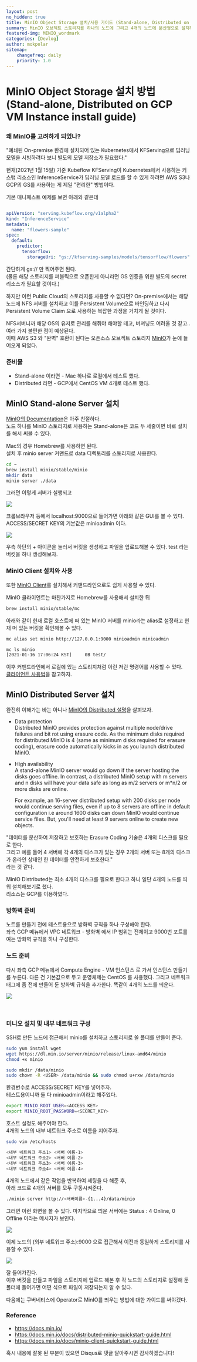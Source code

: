 ```yaml
---
layout: post
no_hidden: true
title: MinIO Object Storage 설치/사용 가이드 (Stand-alone, Distributed on GCP VM Instance install guide)
summary: MinIO 오브젝트 스토리지를 하나의 노드에 그리고 4개의 노드에 분산형으로 설치해보았다...
featured-img: MINIO_wordmark
categories: [Devlog]
author: mokpolar
sitemap:
    changefreq: daily
    priority: 1.0
---
```


# MinIO Object Storage 설치 방법 (Stand-alone, Distributed on GCP VM Instance install guide)

### 왜 MinIO를 고려하게 되었나?

"폐쇄된 On-premise 환경에 설치되어 있는 Kubernetes에서 KFServing으로 딥러닝 모델을 서빙하려다 보니 별도의 모델 저장소가 필요했다."

현재(2021년 1월 15일) 기준 Kubeflow KFServing이 Kubernetes에서 사용하는 커스텀 리소스인 InferenceService가 딥러닝 모델 로드를 할 수 있게 하려면 AWS S3나 GCP의 GS를 사용하는 게 제일 "편리한" 방법이다. 

기본 매니페스트 예제를 보면 아래와 같은데

```yaml

apiVersion: "serving.kubeflow.org/v1alpha2"
kind: "InferenceService"
metadata:
  name: "flowers-sample"
spec:
  default:
    predictor:
      tensorflow:
        storageUri: "gs://kfserving-samples/models/tensorflow/flowers"

```

간단하게 gs://<endpoint> 만 찍어주면 된다.   
(물론 해당 스토리지를 퍼블릭으로 오픈한게 아니라면 GS 인증을 위한 별도의 secret 리소스가 필요할 것이다.)

하지만 이런 Public Cloud의 스토리지를 사용할 수 없다면? 
On-premise에서는 해당 노드에 NFS 서버를 설치하고 이를 Persistent Volume으로 바인딩하고 다시 Persistent Volume Claim 으로 사용하는 복잡한 과정을 거치게 될 것이다.  

NFS서버니까 해당 OS의 유저로 관리를 해줘야 해야할 테고, 버져닝도 어려울 것 같고.. 여러 가지 불편한 점이 예상된다.  
이때 AWS S3 와 "완벽" 호환이 된다는 오픈소스 오브젝트 스토리지 [MinIO](https://min.io/)가 눈에 들어오게 되었다. 


### 준비물

* Stand-alone 이라면 - Mac 하나로 로컬에서 테스트 했다. 
* Distributed 라면 - GCP애서 CentOS VM 4개로 테스트 했다. 

## MinIO Stand-alone Server 설치

[MinIO의 Documentation](https://docs.min.io/)은 아주 친절하다.  
노드 하나를 MinIO 스토리지로 사용하는 Stand-alone은 코드 두 세줄이면 바로 설치를 해서 써볼 수 있다. 

Mac의 경우 Homebrew를 사용하면 된다.  
설치 후 minio server 커맨드로 data 디렉토리를 스토리지로 사용한다. 

```bash
cd ~ 
brew install minio/stable/minio
mkdir data
minio server ./data
```
그러면 이렇게 서버가 실행되고

![](./../assets/img/posts/2021-01-15-01-01.png)  

크롬브라우저 등에서 localhost:9000으로 들어가면 아래와 같은 GUI를 볼 수 있다. 
ACCESS/SECRET KEY의 기본값은 minioadmin 이다. 

![](./../assets/img/posts/2021-01-15-01-02.png)  

우측 하단의 + 아이콘을 눌러서 버킷을 생성하고 파일을 업로드해볼 수 있다. 
test 라는 버킷을 하나 생성해보자. 

### MinIO Client 설치와 사용

또한 [MinIO Client](https://docs.min.io/docs/minio-client-quickstart-guide.html)를 설치해서 커맨드라인으로도 쉽게 사용할 수 있다. 

MinIO 클라이언트는 마찬가지로 Homebrew를 사용해서 설치한 뒤

```bash
brew install minio/stable/mc
```

아래와 같이 현재 로컬 호스트에 떠 있는 MinIO 서버를 minio라는 alias로 설정하고 현재 떠 있는 버킷을 확인해볼 수 있다. 
```bash
mc alias set minio http://127.0.0.1:9000 minioadmin minioadmin

mc ls minio
[2021-01-16 17:06:24 KST]     0B test/
```

이후 커맨드라인에서 로컬에 있는 스토리지처럼 이런 저런 명령어를 사용할 수 있다.  
[클라이언트 사용법](https://docs.min.io/docs/minio-client-quickstart-guide.html)을 참고하자. 

## MinIO Distributed Server 설치

완전히 이해가는 바는 아니나 [MinIO의 Distributed 설명](https://docs.min.io/docs/distributed-minio-quickstart-guide.html)을 살펴보자.  

* Data protection  
Distributed MinIO provides protection against multiple node/drive failures and bit rot using erasure code. As the minimum disks required for distributed MinIO is 4 (same as minimum disks required for erasure coding), erasure code automatically kicks in as you launch distributed MinIO.

* High availability  
A stand-alone MinIO server would go down if the server hosting the disks goes offline. In contrast, a distributed MinIO setup with m servers and n disks will have your data safe as long as m/2 servers or m*n/2 or more disks are online.

  For example, an 16-server distributed setup with 200 disks per node would continue serving files, even if up to 8 servers are offline in default configuration i.e around 1600 disks can down MinIO would continue service files. But, you'll need at least 9 servers online to create new objects.

"데이터를 분산하여 저장하고 보호하는 Erasure Coding 기술은 4개의 디스크를 필요로 한다.  
그리고 예를 들어 4 서버에 각 4개의 디스크가 있는 경우 2개의 서버 또는 8개의 디스크가 온라인 상태인 한 데이터를 안전하게 보호한다."   
라는 것 같다.  

MinIO Distributed는 최소 4개의 디스크를 필요로 한다고 하니 일단 4개의 노드를 띄워 설치해보기로 했다.  
리소스는 GCP를 이용하였다. 


### 방화벽 준비 

노트를 만들기 전에 테스트용으로 방화벽 규칙을 하나 구성해야 한다.   
좌측 GCP 메뉴에서 VPC 네트워크 - 방화벽 에서 IP 범위는 전체이고 9000번 포트를 여는 방화벽 규칙을 하나 구성한다. 

### 노드 준비

다시 좌측 GCP 메뉴에서 Compute Engine - VM 인스턴스 로 가서 인스턴스 만들기를 누른다. 
다른 건 기본값으로 두고 운영체제는 CentOS 를 사용했다. 그리고 네트워크 태그에 좀 전에 만들어 둔 방화벽 규칙을 추가한다. 
똑같이 4개의 노드를 띄운다. 


![](./../assets/img/posts/2021-01-15-01-03.png)  

<br>

### 미니오 설치 및 내부 네트워크 구성

SSH로 만든 노드에 접근해서 minio를 설치하고 스토리지로 쓸 폴더를 만들어 준다. 
```bash
sudo yum install wget
wget https://dl.min.io/server/minio/release/linux-amd64/minio
chmod +x minio

sudo mkdir /data/minio
sudo chown -R <USER> /data/minio && sudo chmod u+rxw /data/minio
```

환경변수로 ACCESS/SECRET KEY를 넣어주자.  
테스트용이니까 둘 다 minioadmin이라고 해주었다.
```bash
export MINIO_ROOT_USER=<ACCESS_KEY>
export MINIO_ROOT_PASSWORD=<SECRET_KEY>
```

호스트 설정도 해주어야 한다.  
4개의 노드의 내부 네트워크 주소로 이름을 지어주자.

```bash
sudo vim /etc/hosts

<내부 네트워크 주소1> <서버 이름-1>
<내부 네트워크 주소2> <서버 이름-2>
<내부 네트워크 주소3> <서버 이름-3>
<내부 네트워크 주소4> <서버 이름-4>
```

4개의 노드에서 같은 작업을 반복하여 세팅을 다 해준 후,  
아래 코드로 4개의 서버를 모두 구동시켜준다. 
```bash
./minio server http://<서버이름>-{1...4}/data/minio
```

그러면 이런 화면을 볼 수 있다. 
마지막으로 띄운 서버에는 Status : 4 Online, 0 Offline 이라는 메시지가 보인다. 

![](./../assets/img/posts/2021-01-15-01-04.png)  

이제 노드의 (외부 네트워크 주소):9000 으로 접근해서 이전과 동일하게 스토리지를 사용할 수 있다.  


![](./../assets/img/posts/2021-01-15-01-05.png)  

잘 들어가진다.  
이후 버킷을 만들고 파일을 스토리지에 업로드 해본 후 각 노드의 스토리지로 설정해 둔 폴더에 들어가면 어떤 식으로 파일이 저장되는지 알 수 있다.   

다음에는 쿠버네티스에 Operator로 MinIO를 띄우는 방법에 대한 가이드를 써야겠다. 

### Reference

* https://docs.min.io/
* https://docs.min.io/docs/distributed-minio-quickstart-guide.html
* https://docs.min.io/docs/minio-client-quickstart-guide.html


혹시 내용에 잘못 된 부분이 있으면 Disqus로 댓글 달아주시면 감사하겠습니다!
